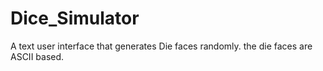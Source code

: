# Dice_Simulator
A text user interface that generates Die faces randomly.
the die faces are ASCII based.
